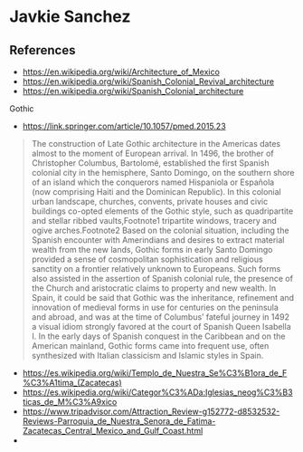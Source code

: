 # Javkie Sanchez

## References

* https://en.wikipedia.org/wiki/Architecture_of_Mexico
* https://en.wikipedia.org/wiki/Spanish_Colonial_Revival_architecture
* https://en.wikipedia.org/wiki/Spanish_Colonial_architecture

Gothic

* https://link.springer.com/article/10.1057/pmed.2015.23

> The construction of Late Gothic architecture in the Americas dates almost to the moment of European arrival. In 1496, the brother of Christopher Columbus, Bartolomé, established the first Spanish colonial city in the hemisphere, Santo Domingo, on the southern shore of an island which the conquerors named Hispaniola or Española (now comprising Haiti and the Dominican Republic). In this colonial urban landscape, churches, convents, private houses and civic buildings co-opted elements of the Gothic style, such as quadripartite and stellar ribbed vaults,Footnote1 tripartite windows, tracery and ogive arches.Footnote2 Based on the colonial situation, including the Spanish encounter with Amerindians and desires to extract material wealth from the new lands, Gothic forms in early Santo Domingo provided a sense of cosmopolitan sophistication and religious sanctity on a frontier relatively unknown to Europeans. Such forms also assisted in the assertion of Spanish colonial rule, the presence of the Church and aristocratic claims to property and new wealth. In Spain, it could be said that Gothic was the inheritance, refinement and innovation of medieval forms in use for centuries on the peninsula and abroad, and was at the time of Columbus’ fateful journey in 1492 a visual idiom strongly favored at the court of Spanish Queen Isabella I. In the early days of Spanish conquest in the Caribbean and on the American mainland, Gothic forms came into frequent use, often synthesized with Italian classicism and Islamic styles in Spain.

* https://es.wikipedia.org/wiki/Templo_de_Nuestra_Se%C3%B1ora_de_F%C3%A1tima_(Zacatecas)
* https://es.wikipedia.org/wiki/Categor%C3%ADa:Iglesias_neog%C3%B3ticas_de_M%C3%A9xico
* https://www.tripadvisor.com/Attraction_Review-g152772-d8532532-Reviews-Parroquia_de_Nuestra_Senora_de_Fatima-Zacatecas_Central_Mexico_and_Gulf_Coast.html
*